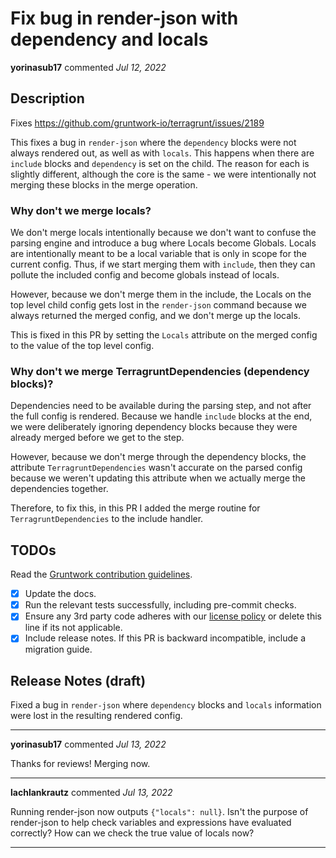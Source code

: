 # Fix bug in render-json with dependency and locals

**yorinasub17** commented *Jul 12, 2022*

<!-- Prepend '[WIP]' to the title if this PR is still a work-in-progress. Remove it when it is ready for review! -->

## Description

Fixes https://github.com/gruntwork-io/terragrunt/issues/2189

This fixes a bug in `render-json` where the `dependency` blocks were not always rendered out, as well as with `locals`. This happens when there are `include` blocks and `dependency` is set on the child. The reason for each is slightly different, although the core is the same - we were intentionally not merging these blocks in the merge operation.

### Why don't we merge locals?

We don't merge locals intentionally because we don't want to confuse the parsing engine and introduce a bug where Locals become Globals. Locals are intentionally meant to be a local variable that is only in scope for the current config. Thus, if we start merging them with `include`, then they can pollute the included config and become globals instead of locals.

However, because we don't merge them in the include, the Locals on the top level child config gets lost in the `render-json` command because we always returned the merged config, and we don't merge up the locals.

This is fixed in this PR by setting the `Locals` attribute on the merged config to the value of the top level config.

### Why don't we merge TerragruntDependencies (dependency blocks)?

Dependencies need to be available during the parsing step, and not after the full config is rendered. Because we handle `include` blocks at the end, we were deliberately ignoring dependency blocks because they were already merged before we get to the step.

However, because we don't merge through the dependency blocks, the attribute `TerragruntDependencies` wasn't accurate on the parsed config because we weren't updating this attribute when we actually merge the dependencies together.

Therefore, to fix this, in this PR I added the merge routine for `TerragruntDependencies` to the include handler.

<!-- Description of the changes introduced by this PR. -->

## TODOs

Read the [Gruntwork contribution guidelines](https://gruntwork.notion.site/Gruntwork-Coding-Methodology-02fdcd6e4b004e818553684760bf691e).

- [x] Update the docs.
- [x] Run the relevant tests successfully, including pre-commit checks.
- [x] Ensure any 3rd party code adheres with our [license policy](https://www.notion.so/gruntwork/Gruntwork-licenses-and-open-source-usage-policy-f7dece1f780341c7b69c1763f22b1378) or delete this line if its not applicable.
- [x] Include release notes. If this PR is backward incompatible, include a migration guide.

## Release Notes (draft)

<!-- One-line description of the PR that can be included in the final release notes. -->
Fixed a bug in `render-json` where `dependency` blocks and `locals` information were lost in the resulting rendered config.
<br />
***


**yorinasub17** commented *Jul 13, 2022*

Thanks for reviews! Merging now.
***

**lachlankrautz** commented *Jul 13, 2022*

Running render-json now outputs `{"locals": null}`. Isn't the purpose of render-json to help check variables and expressions have evaluated correctly? How can we check the true value of locals now?
***

